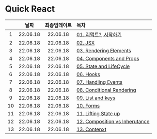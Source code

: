 # Quick React
||날짜|최종업데이트|목차|
|:-:|:--:|:-:|:-|
|1|22.06.18|22.06.18|[01. 리액트?, 시작하기](./section_01.md)
|2|22.06.18|22.06.18|[02. JSX](./section_02.md)
|3|22.06.18|22.06.18|[03. Rendering Elements]()
|4|22.06.18|22.06.18|[04. Components and Props]()
|5|22.06.18|22.06.18|[05. State and LifeCycle](./section_05.md)
|6|22.06.18|22.06.18|[06. Hooks]()
|7|22.06.18|22.06.18|[07. Handling Events]()
|8|22.06.18|22.06.18|[08. Conditional Rendering]()
|9|22.06.18|22.06.18|[09. List and keys]()
|10|22.06.18|22.06.18|[10. Forms]()
|11|22.06.18|22.06.18|[11. Lifting State up]()
|12|22.06.18|22.06.18|[12. Composition vs Inherutance]()
|13|22.06.18|22.06.18|[13. Contenxt]()